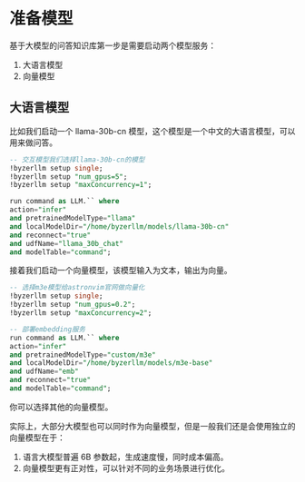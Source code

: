 # 准备模型

基于大模型的问答知识库第一步是需要启动两个模型服务：

1. 大语言模型
2. 向量模型

## 大语言模型

比如我们启动一个 llama-30b-cn 模型，这个模型是一个中文的大语言模型，可以用来做问答。

```sql
-- 交互模型我们选择llama-30b-cn的模型
!byzerllm setup single;
!byzerllm setup "num_gpus=5";
!byzerllm setup "maxConcurrency=1";

run command as LLM.`` where 
action="infer"
and pretrainedModelType="llama"
and localModelDir="/home/byzerllm/models/llama-30b-cn"
and reconnect="true"
and udfName="llama_30b_chat"
and modelTable="command";
```

接着我们启动一个向量模型，该模型输入为文本，输出为向量。

```sql
-- 选择m3e模型给astronvim官网做向量化
!byzerllm setup single;
!byzerllm setup "num_gpus=0.2";
!byzerllm setup "maxConcurrency=2";

-- 部署embedding服务
run command as LLM.`` where 
action="infer"
and pretrainedModelType="custom/m3e"
and localModelDir="/home/byzerllm/models/m3e-base"
and udfName="emb"
and reconnect="true"
and modelTable="command";
```

你可以选择其他的向量模型。

实际上，大部分大模型也可以同时作为向量模型，但是一般我们还是会使用独立的向量模型在于：

1. 语言大模型普遍 6B 参数起，生成速度慢，同时成本偏高。
2. 向量模型更有正对性，可以针对不同的业务场景进行优化。
